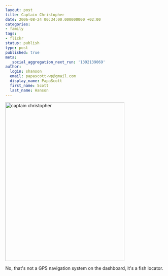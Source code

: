 ```yaml
---
layout: post
title: Captain Christopher
date: 2006-08-24 00:34:00.000000000 +02:00
categories:
- family
tags:
- flickr
status: publish
type: post
published: true
meta:
  _social_aggregation_next_run: '1392139069'
author:
  login: shanson
  email: papascott-wp@gmail.com
  display_name: PapaScott
  first_name: Scott
  last_name: Hanson
---
```

<p><a href="http://www.flickr.com/photos/papascott/223134142/" title="Photo Sharing"><img src="http://static.flickr.com/58/223134142_b47587fa49.jpg" width="375" height="500" alt="captain christopher" /></a></p>
<p>No, that's not a GPS navigation system on the dashboard, it's a fish locator.</p>
